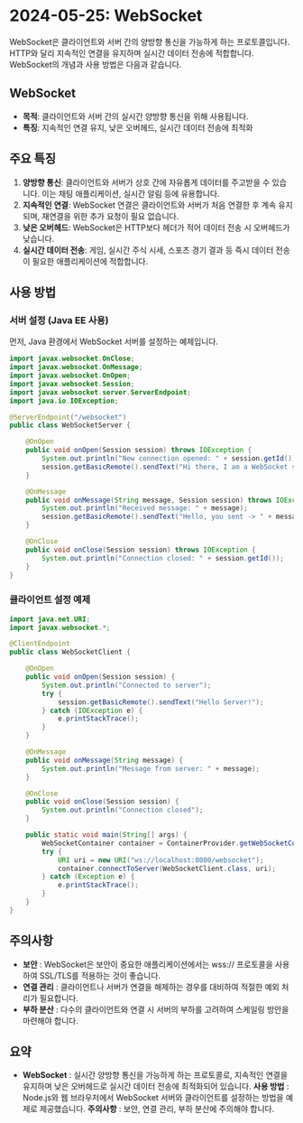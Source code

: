 # 2024-05-25: WebSocket

WebSocket은 클라이언트와 서버 간의 양방향 통신을 가능하게 하는 프로토콜입니다. HTTP와 달리 지속적인 연결을 유지하며 실시간 데이터 전송에 적합합니다. WebSocket의 개념과 사용 방법은 다음과 같습니다.

## WebSocket

- **목적**: 클라이언트와 서버 간의 실시간 양방향 통신을 위해 사용됩니다.
- **특징**: 지속적인 연결 유지, 낮은 오버헤드, 실시간 데이터 전송에 최적화

## 주요 특징

1. **양방향 통신**: 클라이언트와 서버가 상호 간에 자유롭게 데이터를 주고받을 수 있습니다. 이는 채팅 애플리케이션, 실시간 알림 등에 유용합니다.
2. **지속적인 연결**: WebSocket 연결은 클라이언트와 서버가 처음 연결한 후 계속 유지되며, 재연결을 위한 추가 요청이 필요 없습니다.
3. **낮은 오버헤드**: WebSocket은 HTTP보다 헤더가 적어 데이터 전송 시 오버헤드가 낮습니다.
4. **실시간 데이터 전송**: 게임, 실시간 주식 시세, 스포츠 경기 결과 등 즉시 데이터 전송이 필요한 애플리케이션에 적합합니다.

## 사용 방법

### 서버 설정 (Java EE 사용)

먼저, Java 환경에서 WebSocket 서버를 설정하는 예제입니다.

```java
import javax.websocket.OnClose;
import javax.websocket.OnMessage;
import javax.websocket.OnOpen;
import javax.websocket.Session;
import javax.websocket.server.ServerEndpoint;
import java.io.IOException;

@ServerEndpoint("/websocket")
public class WebSocketServer {

    @OnOpen
    public void onOpen(Session session) throws IOException {
        System.out.println("New connection opened: " + session.getId());
        session.getBasicRemote().sendText("Hi there, I am a WebSocket server");
    }

    @OnMessage
    public void onMessage(String message, Session session) throws IOException {
        System.out.println("Received message: " + message);
        session.getBasicRemote().sendText("Hello, you sent -> " + message);
    }

    @OnClose
    public void onClose(Session session) throws IOException {
        System.out.println("Connection closed: " + session.getId());
    }
}

```

### 클라이언트 설정 예제

```java
import java.net.URI;
import javax.websocket.*;

@ClientEndpoint
public class WebSocketClient {

    @OnOpen
    public void onOpen(Session session) {
        System.out.println("Connected to server");
        try {
            session.getBasicRemote().sendText("Hello Server!");
        } catch (IOException e) {
            e.printStackTrace();
        }
    }

    @OnMessage
    public void onMessage(String message) {
        System.out.println("Message from server: " + message);
    }

    @OnClose
    public void onClose(Session session) {
        System.out.println("Connection closed");
    }

    public static void main(String[] args) {
        WebSocketContainer container = ContainerProvider.getWebSocketContainer();
        try {
            URI uri = new URI("ws://localhost:8080/websocket");
            container.connectToServer(WebSocketClient.class, uri);
        } catch (Exception e) {
            e.printStackTrace();
        }
    }
}

```

## 주의사항
- **보안** : WebSocket은 보안이 중요한 애플리케이션에서는 wss:// 프로토콜을 사용하여 SSL/TLS를 적용하는 것이 좋습니다.
- **연결 관리** : 클라이언트나 서버가 연결을 해제하는 경우를 대비하여 적절한 예외 처리가 필요합니다.
- **부하 분산** : 다수의 클라이언트와 연결 시 서버의 부하를 고려하여 스케일링 방안을 마련해야 합니다.
## 요약
- **WebSocket** : 실시간 양방향 통신을 가능하게 하는 프로토콜로, 지속적인 연결을 유지하며 낮은 오버헤드로 실시간 데이터 전송에 최적화되어 있습니다.
**사용 방법** : Node.js와 웹 브라우저에서 WebSocket 서버와 클라이언트를 설정하는 방법을 예제로 제공했습니다.
**주의사항** : 보안, 연결 관리, 부하 분산에 주의해야 합니다.
